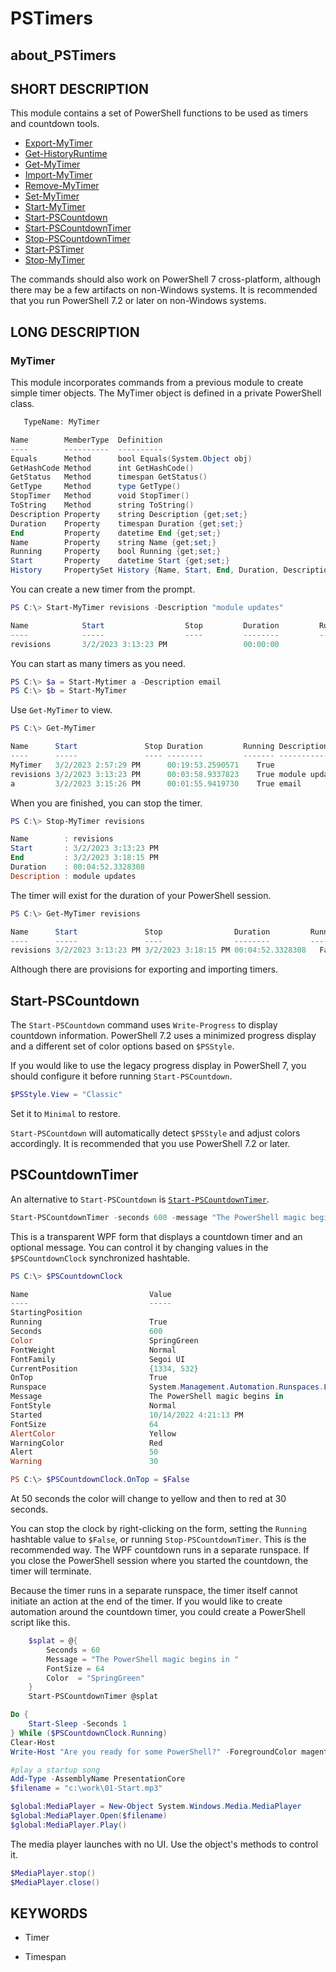# PSTimers

## about_PSTimers

## SHORT DESCRIPTION

This module contains a set of PowerShell functions to be used as timers and countdown tools.

* [Export-MyTimer](Export-MyTimer.md)
* [Get-HistoryRuntime](Get-HistoryRuntime.md)
* [Get-MyTimer](Get-MyTimer.md)
* [Import-MyTimer](Import-MyTimer.md)
* [Remove-MyTimer](Remove-MyTimer.md)
* [Set-MyTimer](Set-MyTimer.md)
* [Start-MyTimer](Start-MyTimer.md)
* [Start-PSCountdown](Start-PSCountdown.md)
* [Start-PSCountdownTimer](Start-PSCountdownTimer.md)
* [Stop-PSCountdownTimer](Stop-PSCountdownTimer.md)
* [Start-PSTimer](Start-PSTimer.md)
* [Stop-MyTimer](Stop-MyTimer.md)

The commands should also work on PowerShell 7 cross-platform, although there may be a few artifacts on non-Windows systems. It is recommended that you run PowerShell 7.2 or later on non-Windows systems.

## LONG DESCRIPTION

### MyTimer

This module incorporates commands from a previous module to create simple timer objects. The MyTimer object is defined in a private PowerShell class.

```powershell
   TypeName: MyTimer

Name        MemberType  Definition
----        ----------  ----------
Equals      Method      bool Equals(System.Object obj)
GetHashCode Method      int GetHashCode()
GetStatus   Method      timespan GetStatus()
GetType     Method      type GetType()
StopTimer   Method      void StopTimer()
ToString    Method      string ToString()
Description Property    string Description {get;set;}
Duration    Property    timespan Duration {get;set;}
End         Property    datetime End {get;set;}
Name        Property    string Name {get;set;}
Running     Property    bool Running {get;set;}
Start       Property    datetime Start {get;set;}
History     PropertySet History {Name, Start, End, Duration, Description}
```

You can create a new timer from the prompt.

```powershell
PS C:\> Start-MyTimer revisions -Description "module updates"

Name            Start                  Stop         Duration         Running Description
----            -----                  ----         --------         ------- -----------
revisions       3/2/2023 3:13:23 PM                 00:00:00            True module updates
```

You can start as many timers as you need.

```powershell
PS C:\> $a = Start-Mytimer a -Description email
PS C:\> $b = Start-MyTimer
```

Use `Get-MyTimer` to view.

```powershell
PS C:\> Get-MyTimer

Name      Start               Stop Duration         Running Description
----      -----               ---- --------         ------- -----------
MyTimer   3/2/2023 2:57:29 PM      00:19:53.2590571    True
revisions 3/2/2023 3:13:23 PM      00:03:58.9337823    True module updates
a         3/2/2023 3:15:26 PM      00:01:55.9419730    True email
```

When you are finished, you can stop the timer.

```powershell
PS C:\> Stop-MyTimer revisions

Name        : revisions
Start       : 3/2/2023 3:13:23 PM
End         : 3/2/2023 3:18:15 PM
Duration    : 00:04:52.3328308
Description : module updates
```

The timer will exist for the duration of your PowerShell session.

```powershell
PS C:\> Get-MyTimer revisions

Name      Start               Stop                Duration         Running Description
----      -----               ----                --------         ------- -----------
revisions 3/2/2023 3:13:23 PM 3/2/2023 3:18:15 PM 00:04:52.3328308   False module updates
```

Although there are provisions for exporting and importing timers.

## Start-PSCountdown

The `Start-PSCountdown` command uses `Write-Progress` to display countdown information. PowerShell 7.2 uses a minimized progress display and a different set of color options based on `$PSStyle`.

If you would like to use the legacy progress display in PowerShell 7, you should configure it before running `Start-PSCountdown`.

```powershell
$PSStyle.View = "Classic"
```

Set it to `Minimal` to restore.

`Start-PSCountdown` will automatically detect `$PSStyle` and adjust colors accordingly. It is recommended that you use PowerShell 7.2 or later.

## PSCountdownTimer

An alternative to `Start-PSCountdown` is [`Start-PSCountdownTimer`](Start-PSCountdownTimer.md).

```powershell
Start-PSCountdownTimer -seconds 600 -message "The PowerShell magic begins in " -FontSize 64 -Color SpringGreen -OnTop
```

This is a transparent WPF form that displays a countdown timer and an optional message. You can control it by changing values in the `$PSCountdownClock` synchronized hashtable.

```powershell
PS C:\> $PSCountdownClock

Name                           Value
----                           -----
StartingPosition
Running                        True
Seconds                        600
Color                          SpringGreen
FontWeight                     Normal
FontFamily                     Segoi UI
CurrentPosition                {1334, 532}
OnTop                          True
Runspace                       System.Management.Automation.Runspaces.LocalRunspace
Message                        The PowerShell magic begins in
FontStyle                      Normal
Started                        10/14/2022 4:21:13 PM
FontSize                       64
AlertColor                     Yellow
WarningColor                   Red
Alert                          50
Warning                        30

PS C:\> $PSCountdownClock.OnTop = $False
```

At 50 seconds the color will change to yellow and then to red at 30 seconds.

You can stop the clock by right-clicking on the form, setting the `Running` hashtable value to `$False`, or running `Stop-PSCountdownTimer`. This is the recommended way. The WPF countdown runs in a separate runspace. If you close the PowerShell session where you started the countdown, the timer will terminate.

Because the timer runs in a separate runspace, the timer itself cannot initiate an action at the end of the timer. If you would like to create automation around the countdown timer, you could create a PowerShell script like this.

```powershell
    $splat = @{
        Seconds = 60
        Message = "The PowerShell magic begins in "
        FontSize = 64
        Color  = "SpringGreen"
    }
    Start-PSCountdownTimer @splat

Do {
    Start-Sleep -Seconds 1
} While ($PSCountdownClock.Running)
Clear-Host
Write-Host "Are you ready for some PowerShell?" -ForegroundColor magenta -BackgroundColor gray

#play a startup song
Add-Type -AssemblyName PresentationCore
$filename = "c:\work\01-Start.mp3"

$global:MediaPlayer = New-Object System.Windows.Media.MediaPlayer
$global:MediaPlayer.Open($filename)
$global:MediaPlayer.Play()
```

The media player launches with no UI. Use the object's methods to control it.

```powershell
$MediaPlayer.stop()
$MediaPlayer.close()
```

## KEYWORDS

- Timer

- Timespan
